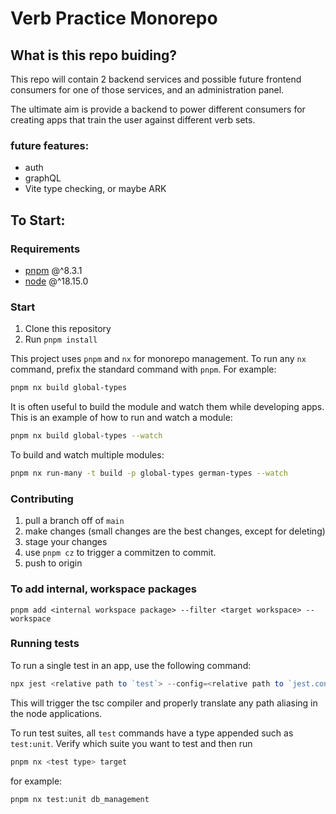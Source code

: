 # Verb Practice Monorepo

## What is this repo buiding?

This repo will contain 2 backend services and possible future frontend consumers for one of those services, and an administration panel.

The ultimate aim is provide a backend to power different consumers for creating apps that train the user against different verb sets.

### future features:

- auth
- graphQL
- Vite type checking, or maybe ARK

## To Start:

### Requirements

- [pnpm](https://pnpm.io/installation) @^8.3.1
- [node](https://nodejs.org/en/download) @^18.15.0

### Start

1. Clone this repository
2. Run `pnpm install`

This project uses `pnpm` and `nx` for monorepo management. To run any `nx` command, prefix the standard command with `pnpm`. For example:

```sh
pnpm nx build global-types
```

It is often useful to build the module and watch them while developing apps. This is an example of how to run and watch a module:

```sh
pnpm nx build global-types --watch
```

To build and watch multiple modules:

```sh
pnpm nx run-many -t build -p global-types german-types --watch
```

### Contributing

1. pull a branch off of `main`
2. make changes (small changes are the best changes, except for deleting)
3. stage your changes
4. use `pnpm cz` to trigger a commitzen to commit.
5. push to origin

### To add internal, workspace packages

```node
pnpm add <internal workspace package> --filter <target workspace> --workspace
```

### Running tests

To run a single test in an app, use the following command:

```js
npx jest <relative path to `test`> --config=<relative path to `jest.config.ts`>
```

This will trigger the tsc compiler and properly translate any path aliasing in the node applications.

To run test suites, all `test` commands have a type appended such as `test:unit`. Verify which suite you want to test and then run

```sh
pnpm nx <test type> target
```

for example:

```sh
pnpm nx test:unit db_management
```

